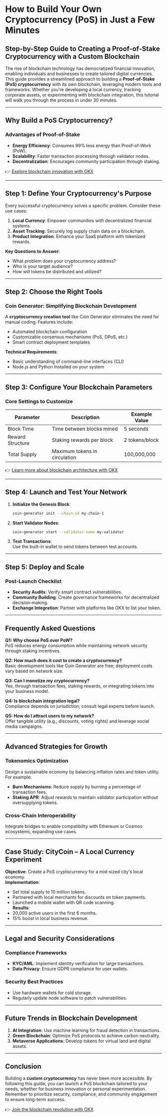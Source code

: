 # How to Build Your Own Cryptocurrency (PoS) in Just a Few Minutes  

## Step-by-Step Guide to Creating a Proof-of-Stake Cryptocurrency with a Custom Blockchain  

The rise of blockchain technology has democratized financial innovation, enabling individuals and businesses to create tailored digital currencies. This guide provides a streamlined approach to building a **Proof-of-Stake (PoS) cryptocurrency** with its own blockchain, leveraging modern tools and frameworks. Whether you're developing a local currency, tracking corporate assets, or experimenting with blockchain integration, this tutorial will walk you through the process in under 30 minutes.  

---

## Why Build a PoS Cryptocurrency?  

### Advantages of Proof-of-Stake  
- **Energy Efficiency**: Consumes 99% less energy than Proof-of-Work (PoW).  
- **Scalability**: Faster transaction processing through validator nodes.  
- **Decentralization**: Encourages community participation through staking.  

👉 [Explore blockchain innovation with OKX](https://bit.ly/okx-bonus)  

---

## Step 1: Define Your Cryptocurrency's Purpose  

Every successful cryptocurrency solves a specific problem. Consider these use cases:  
1. **Local Currency**: Empower communities with decentralized financial systems.  
2. **Asset Tracking**: Securely log supply chain data on a blockchain.  
3. **Product Integration**: Enhance your SaaS platform with tokenized rewards.  

**Key Questions to Answer**:  
- What problem does your cryptocurrency address?  
- Who is your target audience?  
- How will tokens be distributed and utilized?  

---

## Step 2: Choose the Right Tools  

### Coin Generator: Simplifying Blockchain Development  
A **cryptocurrency creation tool** like Coin Generator eliminates the need for manual coding. Features include:  
- Automated blockchain configuration  
- Customizable consensus mechanisms (PoS, DPoS, etc.)  
- Smart contract deployment templates  

**Technical Requirements**:  
- Basic understanding of command-line interfaces (CLI)  
- Node.js and Python installed on your system  

---

## Step 3: Configure Your Blockchain Parameters  

### Core Settings to Customize  
| Parameter          | Description                          | Example Value         |  
|---------------------|--------------------------------------|-----------------------|  
| Block Time          | Time between blocks mined            | 5 seconds             |  
| Reward Structure    | Staking rewards per block            | 2 tokens/block        |  
| Total Supply        | Maximum tokens in circulation        | 100,000,000           |  

👉 [Learn more about blockchain architecture with OKX](https://bit.ly/okx-bonus)  

---

## Step 4: Launch and Test Your Network  

1. **Initialize the Genesis Block**:  
   ```bash  
   coin-generator init --chain-id my-chain-1  
   ```  

2. **Start Validator Nodes**:  
   ```bash  
   coin-generator start --validator-name my-validator  
   ```  

3. **Test Transactions**:  
   Use the built-in wallet to send tokens between test accounts.  

---

## Step 5: Deploy and Scale  

### Post-Launch Checklist  
- **Security Audits**: Verify smart contract vulnerabilities.  
- **Community Building**: Create governance frameworks for decentralized decision-making.  
- **Exchange Integration**: Partner with platforms like OKX to list your token.  

---

## Frequently Asked Questions  

**Q1: Why choose PoS over PoW?**  
PoS reduces energy consumption while maintaining network security through staking incentives.  

**Q2: How much does it cost to create a cryptocurrency?**  
Basic development tools like Coin Generator are free; deployment costs vary based on network size.  

**Q3: Can I monetize my cryptocurrency?**  
Yes, through transaction fees, staking rewards, or integrating tokens into your business model.  

**Q4: Is blockchain integration legal?**  
Compliance depends on jurisdiction; consult legal experts before launch.  

**Q5: How do I attract users to my network?**  
Offer tangible utility (e.g., discounts, voting rights) and leverage social media campaigns.  

---

## Advanced Strategies for Growth  

### Tokenomics Optimization  
Design a sustainable economy by balancing inflation rates and token utility. For example:  
- **Burn Mechanisms**: Reduce supply by burning a percentage of transaction fees.  
- **Staking APR**: Adjust rewards to maintain validator participation without oversupplying tokens.  

### Cross-Chain Interoperability  
Integrate bridges to enable compatibility with Ethereum or Cosmos ecosystems, expanding use cases.  

---

## Case Study: CityCoin – A Local Currency Experiment  

**Objective**: Create a PoS cryptocurrency for a mid-sized city's local economy.  
**Implementation**:  
- Set total supply to 10 million tokens.  
- Partnered with local merchants for discounts on token payments.  
- Launched a mobile wallet with QR code scanning.  
**Results**:  
- 20,000 active users in the first 6 months.  
- 15% boost in local business revenue.  

---

## Legal and Security Considerations  

### Compliance Frameworks  
- **KYC/AML**: Implement identity verification for large transactions.  
- **Data Privacy**: Ensure GDPR compliance for user wallets.  

### Security Best Practices  
- Use hardware wallets for cold storage.  
- Regularly update node software to patch vulnerabilities.  

---

## Future Trends in Blockchain Development  

1. **AI Integration**: Use machine learning for fraud detection in transactions.  
2. **Green Blockchain**: Optimize PoS protocols to achieve carbon neutrality.  
3. **Metaverse Applications**: Develop tokens for virtual land and digital assets.  

---

## Conclusion  

Building a **custom cryptocurrency** has never been more accessible. By following this guide, you can launch a PoS blockchain tailored to your needs, whether for business innovation or personal experimentation. Remember to prioritize security, compliance, and community engagement to ensure long-term success.  

👉 [Join the blockchain revolution with OKX](https://bit.ly/okx-bonus)
